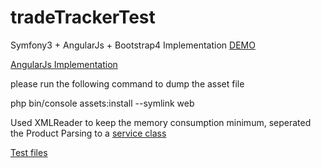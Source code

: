 tradeTrackerTest
================

Symfony3 + AngularJs + Bootstrap4 Implementation [DEMO](http://45.55.183.216/app.php/)

[AngularJs Implementation](https://github.com/arun123/tradeTrackerTest/tree/master/src/AppBundle/Resources/public/js/app)

please run the following command to dump the asset file

php bin/console assets:install --symlink web


Used XMLReader to keep the memory consumption minimum, seperated the Product Parsing to a [service class](https://github.com/arun123/tradeTrackerTest/blob/master/src/AppBundle/Service/ProductParser.php)

[Test files](https://github.com/arun123/tradeTrackerTest/tree/master/tests/AppBundle)